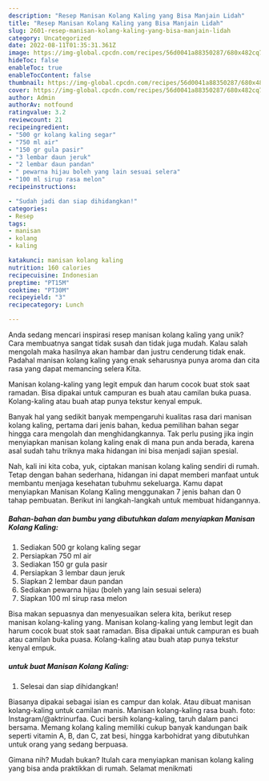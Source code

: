 ```yaml
---
description: "Resep Manisan Kolang Kaling yang Bisa Manjain Lidah"
title: "Resep Manisan Kolang Kaling yang Bisa Manjain Lidah"
slug: 2601-resep-manisan-kolang-kaling-yang-bisa-manjain-lidah
category: Uncategorized
date: 2022-08-11T01:35:31.361Z
image: https://img-global.cpcdn.com/recipes/56d0041a88350287/680x482cq70/manisan-kolang-kaling-foto-resep-utama.jpg
hideToc: false
enableToc: true
enableTocContent: false
thumbnail: https://img-global.cpcdn.com/recipes/56d0041a88350287/680x482cq70/manisan-kolang-kaling-foto-resep-utama.jpg
cover: https://img-global.cpcdn.com/recipes/56d0041a88350287/680x482cq70/manisan-kolang-kaling-foto-resep-utama.jpg
author: Admin
authorAv: notfound
ratingvalue: 3.2
reviewcount: 21
recipeingredient:
- "500 gr kolang kaling segar"
- "750 ml air"
- "150 gr gula pasir"
- "3 lembar daun jeruk"
- "2 lembar daun pandan"
- " pewarna hijau boleh yang lain sesuai selera"
- "100 ml sirup rasa melon"
recipeinstructions:

- "Sudah jadi dan siap dihidangkan!"
categories:
- Resep
tags:
- manisan
- kolang
- kaling

katakunci: manisan kolang kaling 
nutrition: 160 calories
recipecuisine: Indonesian
preptime: "PT15M"
cooktime: "PT30M"
recipeyield: "3"
recipecategory: Lunch

---
```





Anda sedang mencari inspirasi resep manisan kolang kaling yang unik? Cara membuatnya sangat tidak susah dan tidak juga mudah. Kalau salah mengolah maka hasilnya akan hambar dan justru cenderung tidak enak. Padahal manisan kolang kaling yang enak seharusnya punya aroma dan cita rasa yang dapat memancing selera Kita.





Manisan kolang-kaling yang legit empuk dan harum cocok buat stok saat ramadan. Bisa dipakai untuk campuran es buah atau camilan buka puasa. Kolang-kaling atau buah atap punya tekstur kenyal empuk.

Banyak hal yang sedikit banyak mempengaruhi kualitas rasa dari manisan kolang kaling, pertama dari jenis bahan, kedua pemilihan bahan segar hingga cara mengolah dan menghidangkannya. Tak perlu pusing jika ingin menyiapkan manisan kolang kaling enak di mana pun anda berada, karena asal sudah tahu triknya maka hidangan ini bisa menjadi sajian spesial.






Nah, kali ini kita coba, yuk, ciptakan manisan kolang kaling sendiri di rumah. Tetap dengan bahan sederhana, hidangan ini dapat memberi manfaat untuk membantu menjaga kesehatan tubuhmu sekeluarga. Kamu dapat menyiapkan Manisan Kolang Kaling menggunakan 7 jenis bahan dan 0 tahap pembuatan. Berikut ini langkah-langkah untuk membuat hidangannya.

<!--inarticleads1-->

##### Bahan-bahan dan bumbu yang dibutuhkan dalam menyiapkan Manisan Kolang Kaling:

1. Sediakan 500 gr kolang kaling segar
1. Persiapkan 750 ml air
1. Sediakan 150 gr gula pasir
1. Persiapkan 3 lembar daun jeruk
1. Siapkan 2 lembar daun pandan
1. Sediakan  pewarna hijau (boleh yang lain sesuai selera)
1. Siapkan 100 ml sirup rasa melon


Bisa makan sepuasnya dan menyesuaikan selera kita, berikut resep manisan kolang-kaling yang. Manisan kolang-kaling yang lembut legit dan harum cocok buat stok saat ramadan. Bisa dipakai untuk campuran es buah atau camilan buka puasa. Kolang-kaling atau buah atap punya tekstur kenyal empuk. 

<!--inarticleads2-->

#####  untuk buat Manisan Kolang Kaling:


1. Selesai dan siap dihidangkan!

Biasanya dipakai sebagai isian es campur dan kolak. Atau dibuat manisan kolang-kaling untuk camilan manis. Manisan kolang-kaling rasa buah. foto: Instagram/@aktrinurfaa. Cuci bersih kolang-kaling, taruh dalam panci bersama. Memang kolang kaling memiliki cukup banyak kandungan baik seperti vitamin A, B, dan C, zat besi, hingga karbohidrat yang dibutuhkan untuk orang yang sedang berpuasa. 

Gimana nih? Mudah bukan? Itulah cara menyiapkan manisan kolang kaling yang bisa anda praktikkan di rumah. Selamat menikmati
